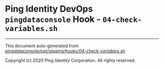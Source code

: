 
# Ping Identity DevOps `pingdataconsole` Hook - `04-check-variables.sh`

---
This document auto-generated from _[pingdataconsole/opt/staging/hooks/04-check-variables.sh](https://github.com/pingidentity/pingidentity-docker-builds/blob/master/pingdataconsole/opt/staging/hooks/04-check-variables.sh)_

Copyright (c) 2020 Ping Identity Corporation. All rights reserved.
